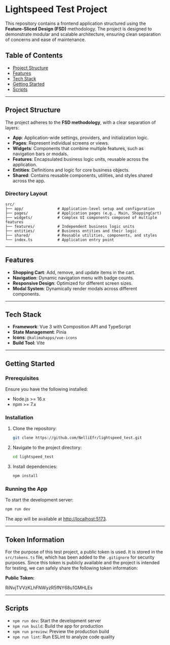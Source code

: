 # Lightspeed Test Project

This repository contains a frontend application structured using the **Feature-Sliced Design (FSD)** methodology. The project is designed to demonstrate modular and scalable architecture, ensuring clean separation of concerns and ease of maintenance.

## Table of Contents
- [Project Structure](#project-structure)
- [Features](#features)
- [Tech Stack](#tech-stack)
- [Getting Started](#getting-started)
- [Scripts](#scripts)

---

## Project Structure
The project adheres to the **FSD methodology**, with a clear separation of layers:

- **App**: Application-wide settings, providers, and initialization logic.
- **Pages**: Represent individual screens or views.
- **Widgets**: Components that combine multiple features, such as navigation bars or modals.
- **Features**: Encapsulated business logic units, reusable across the application.
- **Entities**: Definitions and logic for core business objects.
- **Shared**: Contains reusable components, utilities, and styles shared across the app.

### Directory Layout
```plaintext
src/
├── app/               # Application-level setup and configuration
├── pages/             # Application pages (e.g., Main, ShoppingCart)
├── widgets/           # Complex UI components composed of multiple features
├── features/          # Independent business logic units
├── entities/          # Business entities and their logic
├── shared/            # Reusable utilities, components, and styles
└── index.ts           # Application entry point
```

---

## Features
- **Shopping Cart**: Add, remove, and update items in the cart.
- **Navigation**: Dynamic navigation menu with badge counts.
- **Responsive Design**: Optimized for different screen sizes.
- **Modal System**: Dynamically render modals across different components.

---

## Tech Stack
- **Framework**: Vue 3 with Composition API and TypeScript
- **State Management**: Pinia
- **Icons**: `@kalimahapps/vue-icons`
- **Build Tool**: Vite

---

## Getting Started

### Prerequisites
Ensure you have the following installed:
- Node.js >= 16.x
- npm >= 7.x

### Installation
1. Clone the repository:
   ```bash
   git clone https://github.com/NelliEfr/lightspeed_test.git
   ```
2. Navigate to the project directory:
   ```bash
   cd lightspeed_test
   ```
3. Install dependencies:
   ```bash
   npm install
   ```

### Running the App
To start the development server:
```bash
npm run dev
```
The app will be available at [http://localhost:5173](http://localhost:5173).

---

## Token Information
For the purpose of this test project, a public token is used. It is stored in the `src/tokens.ts` file, which has been added to the `.gitignore` for security purposes. Since this token is publicly available and the project is intended for testing, we can safely share the following token information:

**Public Token:**

RiNvjTVVzKLhFNWyzR5fNY68u1GMHLEs

---

## Scripts
- `npm run dev`: Start the development server
- `npm run build`: Build the app for production
- `npm run preview`: Preview the production build
- `npm run lint`: Run ESLint to analyze code quality

